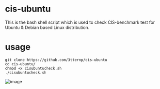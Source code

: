 # cis-ubuntu

This is the bash shell script which is used to check CIS-benchmark test for Ubuntu & 
Debian based Linux distribution. 

# usage 
```
git clone https://github.com/3tternp/cis-ubuntu
cd cis-ubuntu/
chmod +x cisubuntucheck.sh
./cisubuntucheck.sh
```
![image](https://github.com/user-attachments/assets/9ad5be9c-64f5-4599-95e1-84db91573972)



